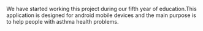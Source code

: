 We have started working this project during our fifth year of education.This application is designed for android mobile devices and the main purpose is to help people with asthma health problems.
